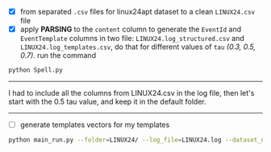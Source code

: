 - [x] from separated `.csv` files for linux24apt dataset to a clean `LINUX24.csv` file
- [x] apply **PARSING** to the `content` column to generate the `EventId` and `EventTemplate` columns in two file: `LINUX24.log_structured.csv` and `LINUX24.log_templates.csv`, do that for different values of `tau` _(0.3, 0.5, 0.7)_. run the command

```bash
python Spell.py
```

---

I had to include all the columns from LINUX24.csv in the log file, then let's start with the 0.5 tau value, and keep it in the default folder.

---

- [ ] generate templates vectors for my templates

```bash
python main_run.py --folder=LINUX24/ --log_file=LINUX24.log --dataset_name=LINUX24 --model_name=deeplog --window_type=sliding --sample=sliding_window --is_logkey --train_size=0.8 --train_ratio=1 --valid_ratio=0.1 --test_ratio=1 --max_epoch=100 --n_warm_up_epoch=0 --n_epochs_stop=10 --batch_size=1024 --num_candidates=150 --history_size=10 --lr=0.001 --accumulation_step=5 --session_level=hour --window_size=60 --step_size=60 --output_dir=experimental_results/demo/random/ --is_process --semantics=False
```
